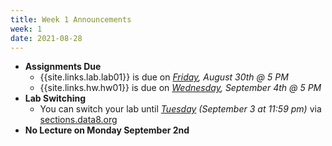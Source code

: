```yaml
---
title: Week 1 Announcements
week: 1
date: 2021-08-28
---
```


* **Assignments Due**
    * {{site.links.lab.lab01}} is due on *<u>Friday</u>, August 30th @ 5 PM*
    * {{site.links.hw.hw01}} is due on *<u>Wednesday</u>, September 4th @ 5 PM*
* **Lab Switching**
    * You can switch your lab until *<u>Tuesday</u> (September 3 at 11:59 pm)* via [sections.data8.org](https://sections.data8.org/)
* **No Lecture on Monday September 2nd**
